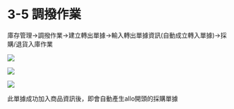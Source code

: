 # 3-5 調撥作業

庫存管理→調撥作業→建立轉出單據→輸入轉出單據資訊\(自動成立轉入單據\)→採購/退貨入庫作業

![](https://github.com/lifecomService/LifeERP_manuals/tree/c5f5cca33bca11311bde6512cab215b123ef8fd0/.gitbook/assets/image%20%28186%29.png)

![](https://github.com/lifecomService/LifeERP_manuals/tree/c5f5cca33bca11311bde6512cab215b123ef8fd0/.gitbook/assets/image%20%28150%29.png)

![](https://github.com/lifecomService/LifeERP_manuals/tree/c5f5cca33bca11311bde6512cab215b123ef8fd0/.gitbook/assets/image%20%28166%29.png)

此單據成功加入商品資訊後，即會自動產生allo開頭的採購單據

